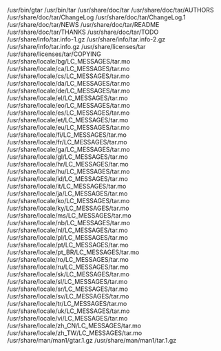 /usr/bin/gtar
/usr/bin/tar
/usr/share/doc/tar
/usr/share/doc/tar/AUTHORS
/usr/share/doc/tar/ChangeLog
/usr/share/doc/tar/ChangeLog.1
/usr/share/doc/tar/NEWS
/usr/share/doc/tar/README
/usr/share/doc/tar/THANKS
/usr/share/doc/tar/TODO
/usr/share/info/tar.info-1.gz
/usr/share/info/tar.info-2.gz
/usr/share/info/tar.info.gz
/usr/share/licenses/tar
/usr/share/licenses/tar/COPYING
/usr/share/locale/bg/LC_MESSAGES/tar.mo
/usr/share/locale/ca/LC_MESSAGES/tar.mo
/usr/share/locale/cs/LC_MESSAGES/tar.mo
/usr/share/locale/da/LC_MESSAGES/tar.mo
/usr/share/locale/de/LC_MESSAGES/tar.mo
/usr/share/locale/el/LC_MESSAGES/tar.mo
/usr/share/locale/eo/LC_MESSAGES/tar.mo
/usr/share/locale/es/LC_MESSAGES/tar.mo
/usr/share/locale/et/LC_MESSAGES/tar.mo
/usr/share/locale/eu/LC_MESSAGES/tar.mo
/usr/share/locale/fi/LC_MESSAGES/tar.mo
/usr/share/locale/fr/LC_MESSAGES/tar.mo
/usr/share/locale/ga/LC_MESSAGES/tar.mo
/usr/share/locale/gl/LC_MESSAGES/tar.mo
/usr/share/locale/hr/LC_MESSAGES/tar.mo
/usr/share/locale/hu/LC_MESSAGES/tar.mo
/usr/share/locale/id/LC_MESSAGES/tar.mo
/usr/share/locale/it/LC_MESSAGES/tar.mo
/usr/share/locale/ja/LC_MESSAGES/tar.mo
/usr/share/locale/ko/LC_MESSAGES/tar.mo
/usr/share/locale/ky/LC_MESSAGES/tar.mo
/usr/share/locale/ms/LC_MESSAGES/tar.mo
/usr/share/locale/nb/LC_MESSAGES/tar.mo
/usr/share/locale/nl/LC_MESSAGES/tar.mo
/usr/share/locale/pl/LC_MESSAGES/tar.mo
/usr/share/locale/pt/LC_MESSAGES/tar.mo
/usr/share/locale/pt_BR/LC_MESSAGES/tar.mo
/usr/share/locale/ro/LC_MESSAGES/tar.mo
/usr/share/locale/ru/LC_MESSAGES/tar.mo
/usr/share/locale/sk/LC_MESSAGES/tar.mo
/usr/share/locale/sl/LC_MESSAGES/tar.mo
/usr/share/locale/sr/LC_MESSAGES/tar.mo
/usr/share/locale/sv/LC_MESSAGES/tar.mo
/usr/share/locale/tr/LC_MESSAGES/tar.mo
/usr/share/locale/uk/LC_MESSAGES/tar.mo
/usr/share/locale/vi/LC_MESSAGES/tar.mo
/usr/share/locale/zh_CN/LC_MESSAGES/tar.mo
/usr/share/locale/zh_TW/LC_MESSAGES/tar.mo
/usr/share/man/man1/gtar.1.gz
/usr/share/man/man1/tar.1.gz
